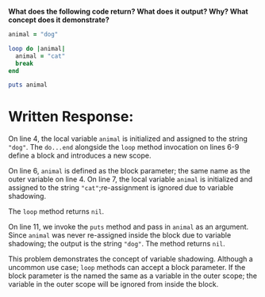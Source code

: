**What does the following code return? What does it output? Why? What concept does it demonstrate?**

```ruby
animal = "dog"

loop do |animal|
  animal = "cat"
  break
end

puts animal
```

# Written Response:

On line 4, the local variable `animal` is initialized and assigned to the string `"dog"`. The `do...end` alongside the `loop` method invocation on lines 6-9 define a block and introduces a new scope.

On line 6, `animal` is defined as the block parameter; the same name as the outer variable on line 4. On line 7, the local variable `animal` is initialized and assigned to the string `"cat"`;re-assignment is ignored due to variable shadowing.

The `loop` method returns `nil`.

On line 11, we invoke the `puts` method and pass in `animal` as an argument. Since `animal` was never re-assigned inside the block due to variable shadowing; the output is the string `"dog"`. The method returns `nil`.

This problem demonstrates the concept of variable shadowing. Although a uncommon use case; `loop` methods can accept a block parameter. If the block parameter is the named the same as a variable in the outer scope; the variable in the outer scope will be ignored from inside the block.